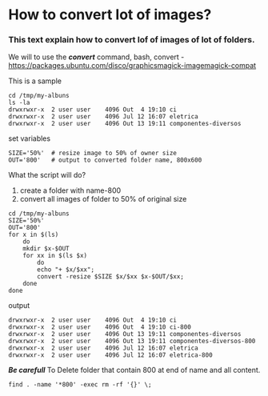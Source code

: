 # How to convert lot of images?
### This text explain how to convert lof of images of lot of folders.

We will to use the ***convert*** command, bash, convert - https://packages.ubuntu.com/disco/graphicsmagick-imagemagick-compat

This is a sample
```
cd /tmp/my-albuns
ls -la
drwxrwxr-x  2 user user    4096 Out  4 19:10 ci
drwxrwxr-x  2 user user    4096 Jul 12 16:07 eletrica
drwxrwxr-x  2 user user    4096 Out 13 19:11 componentes-diversos
```

set variables
```
SIZE='50%'	# resize image to 50% of owner size
OUT='800'	# output to converted folder name, 800x600
```

What the script will do?
1.	create a folder with name-800
2.	convert all images of folder to 50% of original size

```
cd /tmp/my-albuns
SIZE='50%'
OUT='800'
for x in $(ls)
	do
	mkdir $x-$OUT
	for xx in $(ls $x)
		do
		echo "+ $x/$xx";
		convert -resize $SIZE $x/$xx $x-$OUT/$xx;
	done
done
```

output
```
drwxrwxr-x  2 user user    4096 Out  4 19:10 ci
drwxrwxr-x  2 user user    4096 Out  4 19:10 ci-800
drwxrwxr-x  2 user user    4096 Out 13 19:11 componentes-diversos
drwxrwxr-x  2 user user    4096 Out 13 19:11 componentes-diversos-800
drwxrwxr-x  2 user user    4096 Jul 12 16:07 eletrica
drwxrwxr-x  2 user user    4096 Jul 12 16:07 eletrica-800
```
***Be carefull*** To Delete folder that contain 800 at end of name and all content.
```
find . -name '*800' -exec rm -rf '{}' \;
```
